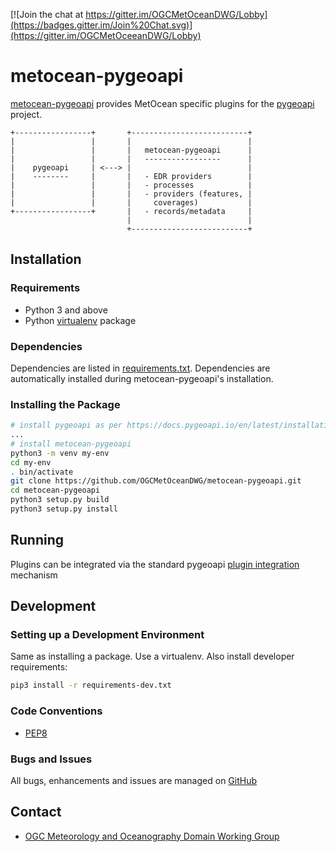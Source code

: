 [![Join the chat at https://gitter.im/OGCMetOceanDWG/Lobby](https://badges.gitter.im/Join%20Chat.svg)](https://gitter.im/OGCMetOceeanDWG/Lobby)

# metocean-pygeoapi

[metocean-pygeoapi](https://github.com/OGCMetOceanDWG/metocean-pygeoapi) provides MetOcean
specific plugins for the [pygeoapi](https://pygeoapi.io) project.


```
+-----------------+       +--------------------------+
|                 |       |                          |
|                 |       |   metocean-pygeoapi      |
|                 |       |   -----------------      |
|    pygeoapi     | <---> |                          |
|    --------     |       |   - EDR providers        |
|                 |       |   - processes            |
|                 |       |   - providers (features, |
|                 |       |     coverages)           |
+-----------------+       |   - records/metadata     |
                          |                          |
                          +--------------------------+
```


## Installation

### Requirements

* Python 3 and above
* Python [virtualenv](https://virtualenv.pypa.io) package

### Dependencies

Dependencies are listed in [requirements.txt](requirements.txt). Dependencies
are automatically installed during metocean-pygeoapi's installation.

### Installing the Package

```bash
# install pygeoapi as per https://docs.pygeoapi.io/en/latest/installation.html
...
# install metocean-pygeoapi
python3 -m venv my-env
cd my-env
. bin/activate
git clone https://github.com/OGCMetOceanDWG/metocean-pygeoapi.git
cd metocean-pygeoapi
python3 setup.py build
python3 setup.py install
```

## Running

Plugins can be integrated via the standard pygeoapi
[plugin integration](https://docs.pygeoapi.io/en/latest/plugins.html) mechanism

## Development

### Setting up a Development Environment

Same as installing a package.  Use a virtualenv.  Also install developer
requirements:

```bash
pip3 install -r requirements-dev.txt
```

### Code Conventions

* [PEP8](https://www.python.org/dev/peps/pep-0008)

### Bugs and Issues

All bugs, enhancements and issues are managed on [GitHub](https://github.com/OGCMetOceanDWG/metocean-pygeoapi)

## Contact

* [ OGC Meteorology and Oceanography Domain Working Group](https://github.com/OGCMetOceanDWG)
